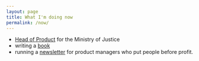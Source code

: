 ```yaml
---
layout: page
title: What I'm doing now
permalink: /now/
---
```


- [Head of Product](https://mojdigital.blog.gov.uk/2019/10/03/what-is-product-management-at-the-moj/) for the Ministry of Justice
- writing a [book](https://scottcolfer.com/2020/12/14/book-update-december-2020.html)
- running a [newsletter](https://goodproduct.management/) for product managers who put people before profit.
